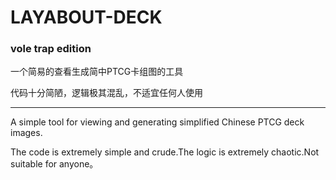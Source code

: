 # LAYABOUT-DECK

### vole trap edition

一个简易的查看生成简中PTCG卡组图的工具

代码十分简陋，逻辑极其混乱，不适宜任何人使用

***

A simple tool for viewing and generating simplified Chinese PTCG deck images.

The code is extremely simple and crude.The logic is extremely chaotic.Not suitable for anyone。